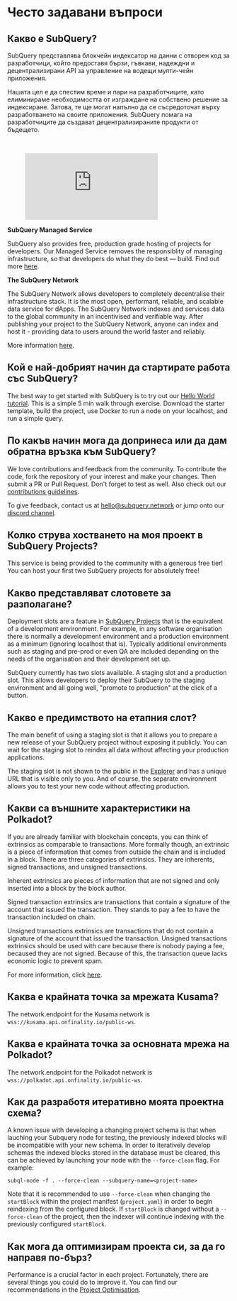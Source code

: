 # Често задавани въпроси

## Какво е SubQuery?

SubQuery представлява блокчейн индексатор на данни с отворен код за разработчици, който предоставя бързи, гъвкави, надеждни и децентрализирани API за управление на водещи мулти-чейн приложения.

Нашата цел е да спестим време и пари на разработчиците, като елиминираме необходимостта от изграждане на собствено решение за индексиране. Затова, те ще могат напълно да се съсредоточат върху разработването на своите приложения. SubQuery помага на разработчиците да създават децентрализираните продукти от бъдещето.

<br/>
<figure class="video_container">
<iframe src="https://www.youtube.com/embed/gCpVz_mkWdo" title="Представяне на SubQuery Network" frameborder="0" allow="accelerometer; autoplay; clipboard-write; encrypted-media; gyroscope; picture-in-picture" allowfullscree="true"></iframe>
</figure>

**SubQuery Managed Service**

SubQuery also provides free, production grade hosting of projects for developers. Our Managed Service removes the responsiblity of managing infrastructure, so that developers do what they do best — build. Find out more [here](/run_publish/publish.md).

**The SubQuery Network**

The SubQuery Network allows developers to completely decentralise their infrastructure stack. It is the most open, performant, reliable, and scalable data service for dApps. The SubQuery Network indexes and services data to the global community in an incentivised and verifiable way. After publishing your project to the SubQuery Network, anyone can index and host it - providing data to users around the world faster and reliably.

More information [here](/subquery_network/introduction.md).

## Кой е най-добрият начин да стартирате работа със SubQuery?

The best way to get started with SubQuery is to try out our [Hello World tutorial](/assets/pdf/Hello_World_Lab.pdf). This is a simple 5 min walk through exercise. Download the starter template, build the project, use Docker to run a node on your localhost, and run a simple query.

## По какъв начин мога да допринеса или да дам обратна връзка към SubQuery?

We love contributions and feedback from the community. To contribute the code, fork the repository of your interest and make your changes. Then submit a PR or Pull Request. Don't forget to test as well. Also check out our [contributions guidelines](../miscellaneous/contributing.html).

To give feedback, contact us at hello@subquery.network or jump onto our [discord channel](https://discord.com/invite/78zg8aBSMG).

## Колко струва хостването на моя проект в SubQuery Projects?

This service is being provided to the community with a generous free tier! You can host your first two SubQuery projects for absolutely free!

## Какво представляват слотовете за разполагане?

Deployment slots are a feature in [SubQuery Projects](https://project.subquery.network) that is the equivalent of a development environment. For example, in any software organisation there is normally a development environment and a production environment as a minimum (ignoring localhost that is). Typically additional environments such as staging and pre-prod or even QA are included depending on the needs of the organisation and their development set up.

SubQuery currently has two slots available. A staging slot and a production slot. This allows developers to deploy their SubQuery to the staging environment and all going well, "promote to production" at the click of a button.

## Какво е предимството на етапния слот?

The main benefit of using a staging slot is that it allows you to prepare a new release of your SubQuery project without exposing it publicly. You can wait for the staging slot to reindex all data without affecting your production applications.

The staging slot is not shown to the public in the [Explorer](https://explorer.subquery.network/) and has a unique URL that is visible only to you. And of course, the separate environment allows you to test your new code without affecting production.

## Какви са външните характеристики на Polkadot?

If you are already familiar with blockchain concepts, you can think of extrinsics as comparable to transactions. More formally though, an extrinsic is a piece of information that comes from outside the chain and is included in a block. There are three categories of extrinsics. They are inherents, signed transactions, and unsigned transactions.

Inherent extrinsics are pieces of information that are not signed and only inserted into a block by the block author.

Signed transaction extrinsics are transactions that contain a signature of the account that issued the transaction. They stands to pay a fee to have the transaction included on chain.

Unsigned transactions extrinsics are transactions that do not contain a signature of the account that issued the transaction. Unsigned transactions extrinsics should be used with care because there is nobody paying a fee, becaused they are not signed. Because of this, the transaction queue lacks economic logic to prevent spam.

For more information, click [here](https://substrate.dev/docs/en/knowledgebase/learn-substrate/extrinsics).

## Каква е крайната точка за мрежата Kusama?

The network.endpoint for the Kusama network is `wss://kusama.api.onfinality.io/public-ws`.

## Каква е крайната точка за основната мрежа на Polkadot?

The network.endpoint for the Polkadot network is `wss://polkadot.api.onfinality.io/public-ws`.

## Как да разработя итеративно моята проектна схема?

A known issue with developing a changing project schema is that when lauching your Subquery node for testing, the previously indexed blocks will be incompatible with your new schema. In order to iteratively develop schemas the indexed blocks stored in the database must be cleared, this can be achieved by launching your node with the `--force-clean` flag. For example:

```shell
subql-node -f . --force-clean --subquery-name=<project-name>
```

Note that it is recommended to use `--force-clean` when changing the `startBlock` within the project manifest (`project.yaml`) in order to begin reindexing from the configured block. If `startBlock` is changed without a `--force-clean` of the project, then the indexer will continue indexing with the previously configured `startBlock`.

## Как мога да оптимизирам проекта си, за да го направя по-бърз?

Performance is a crucial factor in each project. Fortunately, there are several things you could do to improve it. You can find our recommendations in the [Project Optimisation](../build/optimisation.md).
